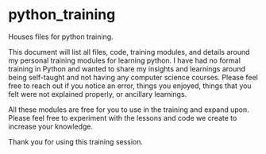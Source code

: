 # python_training
Houses files for python training.

This document will list all files, code, training modules, and details around my personal training modules for learning python.
I have had no formal training in Python and wanted to share my insights and learnings around being self-taught and not having any computer science courses.
Please feel free to reach out if you notice an error, things you enjoyed, things that you felt were not explained properly, or ancillary learnings.

All these modules are free for you to use in the training and expand upon. Please feel free to experiment with the lessons and code we create to increase your knowledge.

Thank you for using this training session.
